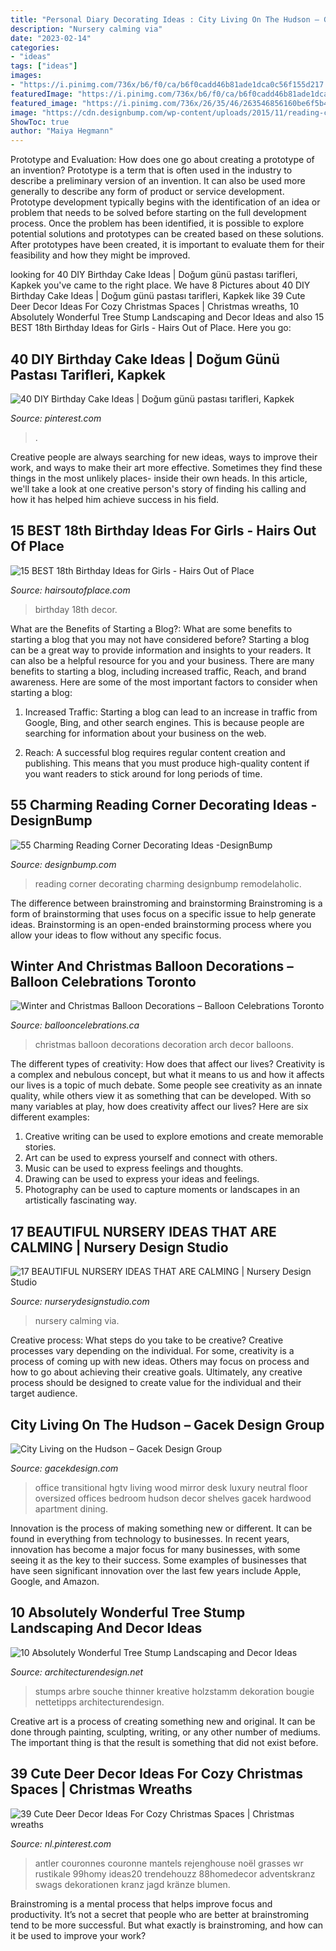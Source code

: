 ```yaml
---
title: "Personal Diary Decorating Ideas : City Living On The Hudson – Gacek Design Group"
description: "Nursery calming via"
date: "2023-02-14"
categories:
- "ideas"
tags: ["ideas"]
images:
- "https://i.pinimg.com/736x/b6/f0/ca/b6f0cadd46b81ade1dca0c56f155d217.jpg"
featuredImage: "https://i.pinimg.com/736x/b6/f0/ca/b6f0cadd46b81ade1dca0c56f155d217.jpg"
featured_image: "https://i.pinimg.com/736x/26/35/46/263546856160be6f5b4e1ab2724c2024.jpg"
image: "https://cdn.designbump.com/wp-content/uploads/2015/11/reading-corner-nook45.jpg"
ShowToc: true
author: "Maiya Hegmann"
---
```



Prototype and Evaluation: How does one go about creating a prototype of an invention?
Prototype is a term that is often used in the industry to describe a preliminary version of an invention. It can also be used more generally to describe any form of product or service development. Prototype development typically begins with the identification of an idea or problem that needs to be solved before starting on the full development process. Once the problem has been identified, it is possible to explore potential solutions and prototypes can be created based on these solutions. After prototypes have been created, it is important to evaluate them for their feasibility and how they might be improved.

	

		
looking for 40 DIY Birthday Cake Ideas | Doğum günü pastası tarifleri, Kapkek you've came to the right place. We have 8 Pictures about 40 DIY Birthday Cake Ideas | Doğum günü pastası tarifleri, Kapkek like 39 Cute Deer Decor Ideas For Cozy Christmas Spaces | Christmas wreaths, 10 Absolutely Wonderful Tree Stump Landscaping and Decor Ideas and also 15 BEST 18th Birthday Ideas for Girls - Hairs Out of Place. Here you go:
		
    
## 40 DIY Birthday Cake Ideas | Doğum Günü Pastası Tarifleri, Kapkek

<img loading=lazy src="https://i.pinimg.com/736x/b6/f0/ca/b6f0cadd46b81ade1dca0c56f155d217.jpg" onerror="this.onerror=null;this.src='https://tse2.mm.bing.net/th?id=OIP.s-OQWZUARITU0ydSASDzSQHaLH&amp;pid=15.1';" alt="40 DIY Birthday Cake Ideas | Doğum günü pastası tarifleri, Kapkek">

_Source: pinterest.com_

>. 

	

Creative people are always searching for new ideas, ways to improve their work, and ways to make their art more effective. Sometimes they find these things in the most unlikely places- inside their own heads. In this article, we'll take a look at one creative person's story of finding his calling and how it has helped him achieve success in his field.

    
## 15 BEST 18th Birthday Ideas For Girls - Hairs Out Of Place

<img loading=lazy src="https://hairsoutofplace.com/wp-content/uploads/2020/11/18th-birthday-ideas.jpg" onerror="this.onerror=null;this.src='https://tse1.mm.bing.net/th?id=OIP.a31Oqr96ZO_IGfIoc9zfmwHaLG&amp;pid=15.1';" alt="15 BEST 18th Birthday Ideas for Girls - Hairs Out of Place">

_Source: hairsoutofplace.com_

>birthday 18th decor. 

	

What are the Benefits of Starting a Blog?: What are some benefits to starting a blog that you may not have considered before?
Starting a blog can be a great way to provide information and insights to your readers. It can also be a helpful resource for you and your business. There are many benefits to starting a blog, including increased traffic, Reach, and brand awareness. Here are some of the most important factors to consider when starting a blog: 
1. Increased Traffic: Starting a blog can lead to an increase in traffic from Google, Bing, and other search engines. This is because people are searching for information about your business on the web. 

2. Reach: A successful blog requires regular content creation and publishing. This means that you must produce high-quality content if you want readers to stick around for long periods of time.

    
## 55 Charming Reading Corner Decorating Ideas -DesignBump

<img loading=lazy src="https://cdn.designbump.com/wp-content/uploads/2015/11/reading-corner-nook45.jpg" onerror="this.onerror=null;this.src='https://tse1.mm.bing.net/th?id=OIP.E-quunZzSmG357RbUGABigHaJ9&amp;pid=15.1';" alt="55 Charming Reading Corner Decorating Ideas -DesignBump">

_Source: designbump.com_

>reading corner decorating charming designbump remodelaholic. 

	

The difference between brainstroming and brainstorming
Brainstroming is a form of brainstorming that uses focus on a specific issue to help generate ideas. Brainstorming is an open-ended brainstorming process where you allow your ideas to flow without any specific focus.

    
## Winter And Christmas Balloon Decorations – Balloon Celebrations Toronto

<img loading=lazy src="http://www.ballooncelebrations.ca/wp-content/uploads/2015/11/Christmas-Entrance-Arch-579x1030.jpg" onerror="this.onerror=null;this.src='https://tse4.mm.bing.net/th?id=OIP.FTflXr2WTOU8z-yLmHFC3QHaNL&amp;pid=15.1';" alt="Winter and Christmas Balloon Decorations – Balloon Celebrations Toronto">

_Source: ballooncelebrations.ca_

>christmas balloon decorations decoration arch decor balloons. 

	

The different types of creativity: How does that affect our lives?
Creativity is a complex and nebulous concept, but what it means to us and how it affects our lives is a topic of much debate. Some people see creativity as an innate quality, while others view it as something that can be developed. With so many variables at play, how does creativity affect our lives? Here are six different examples: 
1. Creative writing can be used to explore emotions and create memorable stories.
2. Art can be used to express yourself and connect with others.
3. Music can be used to express feelings and thoughts.
4. Drawing can be used to express your ideas and feelings.
5. Photography can be used to capture moments or landscapes in an artistically fascinating way. 

    
## 17 BEAUTIFUL NURSERY IDEAS THAT ARE CALMING | Nursery Design Studio

<img loading=lazy src="https://www.nurserydesignstudio.com/wp-content/uploads/2020/10/beautiful-nursery-ideas-15.png" onerror="this.onerror=null;this.src='https://tse1.mm.bing.net/th?id=OIP.8tF7qFvjirMhgczcZj1MbAHaLH&amp;pid=15.1';" alt="17 BEAUTIFUL NURSERY IDEAS THAT ARE CALMING | Nursery Design Studio">

_Source: nurserydesignstudio.com_

>nursery calming via. 

	

Creative process: What steps do you take to be creative?
Creative processes vary depending on the individual. For some, creativity is a process of coming up with new ideas. Others may focus on process and how to go about achieving their creative goals. Ultimately, any creative process should be designed to create value for the individual and their target audience.

    
## City Living On The Hudson – Gacek Design Group

<img loading=lazy src="http://www.gacekdesign.com/wp-content/uploads/luxurycondo-04.jpg" onerror="this.onerror=null;this.src='https://tse3.mm.bing.net/th?id=OIP.kMiFwLiZcTPiGiselVJM6QHaFj&amp;pid=15.1';" alt="City Living on the Hudson – Gacek Design Group">

_Source: gacekdesign.com_

>office transitional hgtv living wood mirror desk luxury neutral floor oversized offices bedroom hudson decor shelves gacek hardwood apartment dining. 

	

Innovation is the process of making something new or different. It can be found in everything from technology to businesses. In recent years, innovation has become a major focus for many businesses, with some seeing it as the key to their success. Some examples of businesses that have seen significant innovation over the last few years include Apple, Google, and Amazon.

    
## 10 Absolutely Wonderful Tree Stump Landscaping And Decor Ideas

<img loading=lazy src="https://cdn.architecturendesign.net/wp-content/uploads/2016/06/10.jpg" onerror="this.onerror=null;this.src='https://tse3.mm.bing.net/th?id=OIP.A2Izlz1PiovY7_JREfgH8gHaGu&amp;pid=15.1';" alt="10 Absolutely Wonderful Tree Stump Landscaping and Decor Ideas">

_Source: architecturendesign.net_

>stumps arbre souche thinner kreative holzstamm dekoration bougie nettetipps architecturendesign. 

	

Creative art is a process of creating something new and original. It can be done through painting, sculpting, writing, or any other number of mediums. The important thing is that the result is something that did not exist before.

    
## 39 Cute Deer Decor Ideas For Cozy Christmas Spaces | Christmas Wreaths

<img loading=lazy src="https://i.pinimg.com/736x/26/35/46/263546856160be6f5b4e1ab2724c2024.jpg" onerror="this.onerror=null;this.src='https://tse3.mm.bing.net/th?id=OIP.F6uQdY2-UrpYdABlp0TOMgHaJ3&amp;pid=15.1';" alt="39 Cute Deer Decor Ideas For Cozy Christmas Spaces | Christmas wreaths">

_Source: nl.pinterest.com_

>antler couronnes couronne mantels rejenghouse noël grasses wr rustikale 99homy ideas20 trendehouzz 88homedecor adventskranz swags dekorationen kranz jagd kränze blumen. 

	

Brainstroming is a mental process that helps improve focus and productivity. It’s not a secret that people who are better at brainstroming tend to be more successful. But what exactly is brainstroming, and how can it be used to improve your work?

